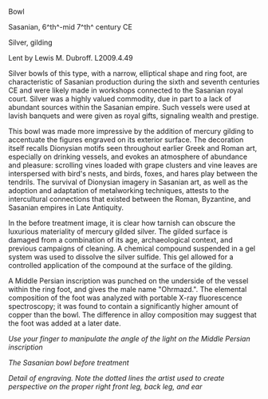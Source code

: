 Bowl

Sasanian, 6^th^-mid 7^th^ century CE

Silver, gilding

Lent by Lewis M. Dubroff. L2009.4.49

Silver bowls of this type, with a narrow, elliptical shape and ring
foot, are characteristic of Sasanian production during the sixth and
seventh centuries CE and were likely made in workshops connected to the
Sasanian royal court. Silver was a highly valued commodity, due in part
to a lack of abundant sources within the Sasanian empire. Such vessels
were used at lavish banquets and were given as royal gifts, signaling
wealth and prestige.

This bowl was made more impressive by the addition of mercury gilding to
accentuate the figures engraved on its exterior surface. The decoration
itself recalls Dionysian motifs seen throughout earlier Greek and Roman
art, especially on drinking vessels, and evokes an atmosphere of
abundance and pleasure: scrolling vines loaded with grape clusters and
vine leaves are interspersed with bird's nests, and birds, foxes, and
hares play between the tendrils. The survival of Dionysian imagery in
Sasanian art, as well as the adoption and adaptation of metalworking
techniques, attests to the intercultural connections that existed
between the Roman, Byzantine, and Sasanian empires in Late Antiquity.

In the before treatment image, it is clear how tarnish can obscure the
luxurious materiality of mercury gilded silver. The gilded surface is
damaged from a combination of its age, archaeological context, and
previous campaigns of cleaning. A chemical compound suspended in a gel
system was used to dissolve the silver sulfide. This gel allowed for a
controlled application of the compound at the surface of the gilding.

A Middle Persian inscription was punched on the underside of the vessel
within the ring foot, and gives the male name \"Ohrmazd.\". The
elemental composition of the foot was analyzed with portable X-ray
fluorescence spectroscopy; it was found to contain a significantly
higher amount of copper than the bowl. The difference in alloy
composition may suggest that the foot was added at a later date.

*Use your finger to manipulate the angle of the light on the Middle
Persian inscription*

*The Sasanian bowl before treatment*

*Detail of engraving. Note the dotted lines the artist used to create
perspective on the proper right front leg, back leg, and ear*
